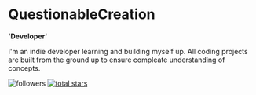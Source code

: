# QuestionableCreation

**'Developer'**

I'm an indie developer learning and building myself up. All coding projects are built from the ground up to ensure compleate understanding of concepts. 

 <p align="left>
      <a href="https://github.com/ForrestKnight?tab=followers">
         <img alt="followers" title="Follow me on Github" src="https://custom-icon-badges.demolab.com/github/followers/QuestionableCreation?color=555555&labelColor=0041c2&style=for-the-badge&logo=person-add&label=Follow&logoColor=white"/></a>
      <a href="https://github.com/QuestionableCreation?tab=repositories&sort=stargazers">
         <img alt="total stars" title="Total stars on GitHub" src="https://custom-icon-badges.demolab.com/github/stars/QuestionableCreation?color=555555&style=for-the-badge&labelColor=0B6623&logo=star"/></a>
   </p>

